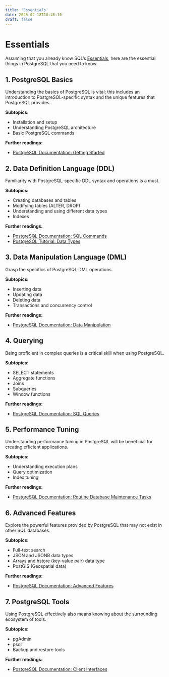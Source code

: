 ```yaml
---
title: 'Essentials'
date: 2025-02-18T18:40:10
draft: false
---
```


# Essentials

Assuming that you already know SQL’s [Essentials](../../../programming-languages/sql/essentials/), here are the essential things in PostgreSQL that you need to know.

## 1. PostgreSQL Basics

Understanding the basics of PostgreSQL is vital; this includes an introduction to PostgreSQL-specific syntax and the unique features that PostgreSQL provides.

**Subtopics:**

- Installation and setup
- Understanding PostgreSQL architecture
- Basic PostgreSQL commands

**Further readings:**

- [PostgreSQL Documentation: Getting Started](https://www.postgresql.org/docs/current/tutorial-start.html)

## 2. Data Definition Language (DDL)

Familiarity with PostgreSQL-specific DDL syntax and operations is a must.

**Subtopics:**

- Creating databases and tables
- Modifying tables (ALTER, DROP)
- Understanding and using different data types
- Indexes

**Further readings:**

- [PostgreSQL Documentation: SQL Commands](https://www.postgresql.org/docs/current/sql-commands.html)
- [PostgreSQL Tutorial: Data Types](https://www.postgresqltutorial.com/postgresql-data-types/)

## 3. Data Manipulation Language (DML)

Grasp the specifics of PostgreSQL DML operations.

**Subtopics:**

- Inserting data
- Updating data
- Deleting data
- Transactions and concurrency control

**Further readings:**

- [PostgreSQL Documentation: Data Manipulation](https://www.postgresql.org/docs/current/dml.html)

## 4. Querying

Being proficient in complex queries is a critical skill when using PostgreSQL.

**Subtopics:**

- SELECT statements
- Aggregate functions
- Joins
- Subqueries
- Window functions

**Further readings:**

- [PostgreSQL Documentation: SQL Queries](https://www.postgresql.org/docs/current/queries.html)

## 5. Performance Tuning

Understanding performance tuning in PostgreSQL will be beneficial for creating efficient applications.

**Subtopics:**

- Understanding execution plans
- Query optimization
- Index tuning

**Further readings:**

- [PostgreSQL Documentation: Routine Database Maintenance Tasks](https://www.postgresql.org/docs/current/routine-vacuuming.html)

## 6. Advanced Features

Explore the powerful features provided by PostgreSQL that may not exist in other SQL databases.

**Subtopics:**

- Full-text search
- JSON and JSONB data types
- Arrays and hstore (key-value pair) data type
- PostGIS (Geospatial data)

**Further readings:**

- [PostgreSQL Documentation: Advanced Features](https://www.postgresql.org/docs/current/high-availability.html)

## 7. PostgreSQL Tools

Using PostgreSQL effectively also means knowing about the surrounding ecosystem of tools.

**Subtopics:**

- pgAdmin
- psql
- Backup and restore tools

**Further readings:**

- [PostgreSQL Documentation: Client Interfaces](https://www.postgresql.org/docs/current/client-interfaces.html)

